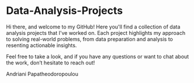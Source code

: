 # Data-Analysis-Projects

Hi there, and welcome to my GitHub! 
Here you'll find a collection of data analysis projects that I've worked on. 
Each project highlights my approach to solving real-world problems, 
from data preparation and analysis to resenting actionable insights.

Feel free to take a look, and if you have any questions or want to chat about the work, don’t hesitate to reach out!

Andriani Papatheodoropoulou
